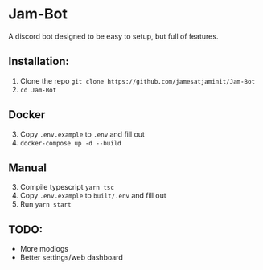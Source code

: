 # Jam-Bot

A discord bot designed to be easy to setup, but full of features.

## Installation:

1. Clone the repo `git clone https://github.com/jamesatjaminit/Jam-Bot`
2. `cd Jam-Bot`
## Docker
3. Copy `.env.example` to `.env` and fill out
4. `docker-compose up -d --build`

## Manual
3. Compile typescript `yarn tsc`
4. Copy `.env.example` to `built/.env` and fill out
5. Run `yarn start`

## TODO:

-   More modlogs
- 	Better settings/web dashboard
